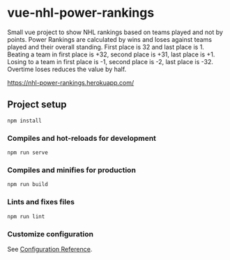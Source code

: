 # vue-nhl-power-rankings
Small vue project to show NHL rankings based on teams played and not by points.
Power Rankings are calculated by wins and loses against teams played and their overall standing. First place is 32 and last place is 1.
Beating a team in first place is +32, second place is +31, last place is +1. Losing to a team in first place is -1, second place is -2, last place is -32.
Overtime loses reduces the value by half. 

https://nhl-power-rankings.herokuapp.com/

## Project setup
```
npm install
```

### Compiles and hot-reloads for development
```
npm run serve
```

### Compiles and minifies for production
```
npm run build
```

### Lints and fixes files
```
npm run lint
```

### Customize configuration
See [Configuration Reference](https://cli.vuejs.org/config/).
